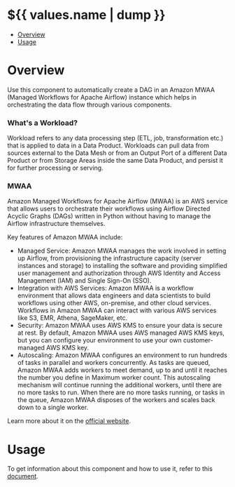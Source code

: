 # ${{ values.name | dump }}

- [Overview](#overview)
- [Usage](#usage)

# Overview

Use this component to automatically create a DAG in an Amazon MWAA (Managed Workflows for Apache Airflow) instance which helps in orchestrating the data flow through various components.

### What's a Workload?

Workload refers to any data processing step (ETL, job, transformation etc.) that is applied to data in a Data Product. Workloads can pull data from sources external to the Data Mesh or from an Output Port of a different Data Product or from Storage Areas inside the same Data Product, and persist it for further processing or serving.


### MWAA

Amazon Managed Workflows for Apache Airflow (MWAA) is an AWS service that allows users to orchestrate their workflows using Airflow Directed Acyclic Graphs (DAGs) written in Python without having to manage the Airflow infrastructure themselves.

Key features of Amazon MWAA include:

- Managed Service: Amazon MWAA manages the work involved in setting up Airflow, from provisioning the infrastructure capacity (server instances and storage) to installing the software and providing simplified user management and authorization through AWS Identity and Access Management (IAM) and Single Sign-On (SSO).
- Integration with AWS Services: Amazon MWAA is a workflow environment that allows data engineers and data scientists to build workflows using other AWS, on-premise, and other cloud services. Workflows in Amazon MWAA can interact with various AWS services like S3, EMR, Athena, SageMaker, etc.
- Security: Amazon MWAA uses AWS KMS to ensure your data is secure at rest. By default, Amazon MWAA uses AWS managed AWS KMS keys, but you can configure your environment to use your own customer-managed AWS KMS key.
- Autoscaling: Amazon MWAA configures an environment to run hundreds of tasks in parallel and workers concurrently. As tasks are queued, Amazon MWAA adds workers to meet demand, up to and until it reaches the number you define in Maximum worker count. This autoscaling mechanism will continue running the additional workers, until there are no more tasks to run. When there are no more tasks running, or tasks in the queue, Amazon MWAA disposes of the workers and scales back down to a single worker.

Learn more about it on the [official website](https://aws.amazon.com/managed-workflows-for-apache-airflow/).

# Usage

To get information about this component and how to use it, refer to this [document](./docs/index.md).